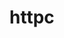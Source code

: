 # httpc

<!--

TODO
- respond with 400 when going to above dir
- support content-disposition in list request
- make sure logging req/res is consistent with reality (re-printing outside of Fprint)
- implement timeouts
- add worker pool to handle requests instead of being sequential

file:///home/g-harel/go/src/github.com/g-harel/http/httpc/assignment.pdf
https://www.w3.org/Protocols/HTTP/1.0/spec.html

http://aimanhanna.com/concordia/comp445/index.htm
https://about.sourcegraph.com/go/gophercon-2018-implementing-a-network-protocol-in-go/

 -->
